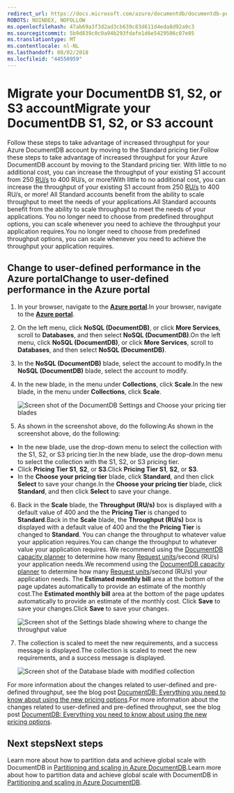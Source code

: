```yaml
---
redirect_url: https://docs.microsoft.com/azure/documentdb/documentdb-performance-levels
ROBOTS: NOINDEX, NOFOLLOW
ms.openlocfilehash: 47ab69a3f3d2ad3cb639c83d611d4eda8d92a9c3
ms.sourcegitcommit: 5b9d839c0c0a94b293fdafe1d6e5429506c07e05
ms.translationtype: MT
ms.contentlocale: nl-NL
ms.lasthandoff: 08/02/2018
ms.locfileid: "44550959"
---
```

# <a name="migrate-your-documentdb-s1-s2-or-s3-account"></a><span data-ttu-id="dc0a8-101">Migrate your DocumentDB S1, S2, or S3 account</span><span class="sxs-lookup"><span data-stu-id="dc0a8-101">Migrate your DocumentDB S1, S2, or S3 account</span></span>
<span data-ttu-id="dc0a8-102">Follow these steps to take advantage of increased throughput for your Azure DocumentDB account by moving to the Standard pricing tier.</span><span class="sxs-lookup"><span data-stu-id="dc0a8-102">Follow these steps to take advantage of increased throughput for your Azure DocumentDB account by moving to the Standard pricing tier.</span></span> <span data-ttu-id="dc0a8-103">With little to no additional cost, you can increase the throughput of your existing S1 account from 250 [RU/s](documentdb-request-units.md) to 400 RU/s, or more!</span><span class="sxs-lookup"><span data-stu-id="dc0a8-103">With little to no additional cost, you can increase the throughput of your existing S1 account from 250 [RU/s](documentdb-request-units.md) to 400 RU/s, or more!</span></span> <span data-ttu-id="dc0a8-104">All Standard accounts benefit from the ability to scale throughput to meet the needs of your applications.</span><span class="sxs-lookup"><span data-stu-id="dc0a8-104">All Standard accounts benefit from the ability to scale throughput to meet the needs of your applications.</span></span> <span data-ttu-id="dc0a8-105">You no longer need to choose from predefined throughput options, you can scale whenever you need to achieve the throughput your application requires.</span><span class="sxs-lookup"><span data-stu-id="dc0a8-105">You no longer need to choose from predefined throughput options, you can scale whenever you need to achieve the throughput your application requires.</span></span> 

## <a name="change-to-user-defined-performance-in-the-azure-portal"></a><span data-ttu-id="dc0a8-106">Change to user-defined performance in the Azure portal</span><span class="sxs-lookup"><span data-stu-id="dc0a8-106">Change to user-defined performance in the Azure portal</span></span>
1. <span data-ttu-id="dc0a8-107">In your browser, navigate to the [**Azure portal**](https://portal.azure.com).</span><span class="sxs-lookup"><span data-stu-id="dc0a8-107">In your browser, navigate to the [**Azure portal**](https://portal.azure.com).</span></span> 
2. <span data-ttu-id="dc0a8-108">On the left menu, click **NoSQL (DocumentDB)**, or click **More Services**, scroll to **Databases**, and then select **NoSQL (DocumentDB)**.</span><span class="sxs-lookup"><span data-stu-id="dc0a8-108">On the left menu, click **NoSQL (DocumentDB)**, or click **More Services**, scroll to **Databases**, and then select **NoSQL (DocumentDB)**.</span></span>   
3. <span data-ttu-id="dc0a8-109">In the **NoSQL (DocumentDB)** blade, select the account to modify.</span><span class="sxs-lookup"><span data-stu-id="dc0a8-109">In the **NoSQL (DocumentDB)** blade, select the account to modify.</span></span>
4. <span data-ttu-id="dc0a8-110">In the new blade, in the menu under **Collections**, click **Scale**.</span><span class="sxs-lookup"><span data-stu-id="dc0a8-110">In the new blade, in the menu under **Collections**, click **Scale**.</span></span> 

      ![Screen shot of the DocumentDB Settings and Choose your pricing tier blades](https://docstestmedia1.blob.core.windows.net/azure-media/articles/documentdb/media/documentdb-supercharge-your-account/documentdb-change-performance.png)
5. <span data-ttu-id="dc0a8-112">As shown in the screenshot above, do the following:</span><span class="sxs-lookup"><span data-stu-id="dc0a8-112">As shown in the screenshot above, do the following:</span></span> 

 - <span data-ttu-id="dc0a8-113">In the new blade, use the drop-down menu to select the collection with the S1, S2, or S3 pricing tier.</span><span class="sxs-lookup"><span data-stu-id="dc0a8-113">In the new blade, use the drop-down menu to select the collection with the S1, S2, or S3 pricing tier.</span></span> 
 - <span data-ttu-id="dc0a8-114">Click **Pricing Tier S1**, **S2**, or **S3**.</span><span class="sxs-lookup"><span data-stu-id="dc0a8-114">Click **Pricing Tier S1**, **S2**, or **S3**.</span></span>
 - <span data-ttu-id="dc0a8-115">In the **Choose your pricing tier** blade, click **Standard**, and then click **Select** to save your change.</span><span class="sxs-lookup"><span data-stu-id="dc0a8-115">In the **Choose your pricing tier** blade, click **Standard**, and then click **Select** to save your change.</span></span>
   
6. <span data-ttu-id="dc0a8-116">Back in the **Scale** blade, the **Throughput (RU/s)** box is displayed with a default value of 400 and the  the **Pricing Tier** is changed to **Standard**.</span><span class="sxs-lookup"><span data-stu-id="dc0a8-116">Back in the **Scale** blade, the **Throughput (RU/s)** box is displayed with a default value of 400 and the  the **Pricing Tier** is changed to **Standard**.</span></span>  <span data-ttu-id="dc0a8-117">You can change the throughput to whatever value your application requires.</span><span class="sxs-lookup"><span data-stu-id="dc0a8-117">You can change the throughput to whatever value your application requires.</span></span> <span data-ttu-id="dc0a8-118">We recommend using the [DocumentDB capacity planner](https://www.documentdb.com/capacityplanner) to determine how many [Request units](documentdb-request-units.md)/second (RU/s) your application needs.</span><span class="sxs-lookup"><span data-stu-id="dc0a8-118">We recommend using the [DocumentDB capacity planner](https://www.documentdb.com/capacityplanner) to determine how many [Request units](documentdb-request-units.md)/second (RU/s) your application needs.</span></span> <span data-ttu-id="dc0a8-119">The **Estimated monthly bill** area at the bottom of the page updates automatically to provide an estimate of the monthly cost.</span><span class="sxs-lookup"><span data-stu-id="dc0a8-119">The **Estimated monthly bill** area at the bottom of the page updates automatically to provide an estimate of the monthly cost.</span></span> <span data-ttu-id="dc0a8-120">Click **Save** to save your changes.</span><span class="sxs-lookup"><span data-stu-id="dc0a8-120">Click **Save** to save your changes.</span></span> 
      
    ![Screen shot of the Settings blade showing where to change the throughput value](https://docstestmedia1.blob.core.windows.net/azure-media/articles/documentdb/media/documentdb-supercharge-your-account/documentdb-change-performance-set-thoughput.png)
7. <span data-ttu-id="dc0a8-122">The collection is scaled to meet the new requirements, and a success message is displayed.</span><span class="sxs-lookup"><span data-stu-id="dc0a8-122">The collection is scaled to meet the new requirements, and a success message is displayed.</span></span>  
   
    ![Screen shot of the Database blade with modified collection](https://docstestmedia1.blob.core.windows.net/azure-media/articles/documentdb/media/documentdb-supercharge-your-account/documentdb-change-performance-confirmation.png)

<span data-ttu-id="dc0a8-124">For more information about the changes related to user-defined and pre-defined throughput, see the blog post [DocumentDB: Everything you need to know about using the new pricing options](https://azure.microsoft.com/blog/documentdb-use-the-new-pricing-options-on-your-existing-collections/).</span><span class="sxs-lookup"><span data-stu-id="dc0a8-124">For more information about the changes related to user-defined and pre-defined throughput, see the blog post [DocumentDB: Everything you need to know about using the new pricing options](https://azure.microsoft.com/blog/documentdb-use-the-new-pricing-options-on-your-existing-collections/).</span></span>

## <a name="next-steps"></a><span data-ttu-id="dc0a8-125">Next steps</span><span class="sxs-lookup"><span data-stu-id="dc0a8-125">Next steps</span></span>

<span data-ttu-id="dc0a8-126">Learn more about how to partition data and achieve global scale with DocumentDB in [Partitioning and scaling in Azure DocumentDB](documentdb-partition-data.md).</span><span class="sxs-lookup"><span data-stu-id="dc0a8-126">Learn more about how to partition data and achieve global scale with DocumentDB in [Partitioning and scaling in Azure DocumentDB](documentdb-partition-data.md).</span></span>



